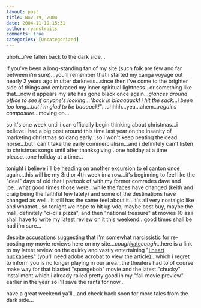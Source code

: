 ```yaml
---
layout: post
title: Nov 19, 2004
date: 2004-11-19 15:31
author: ryanstraits
comments: true
categories: [Uncategorized]
---
```

uhoh...i've fallen back to the dark side...

if you've been a long-standing fan of my site (such folk are few and far between i'm sure)...you'll remember that i started my xanga voyage out nearly 2 years ago in utter darkness...since then i've come to the brighter side of things and embraced my inner spiritual lightness...or something like that...now it appears my site has gone black once again...*glances around office to see if anyone's looking*...<em>"back in blaaaaack! i hit the sack...i been too long...but i'm glad to be baaaack!"</em>...uhhhh...yea...ahem...*regains composure*...moving on...

so it's one week until i can officially begin thinking about christmas...i believe i had a big post around this time last year on the insanity of marketing christmas so dang early...so i won't keep beating the dead horse...but i can't take the early commercialism...and i definitely can't listen to christmas songs until after thanksgiving...one holiday at a time please...one holiday at a time...

tonight i believe i'll be heading on another excursion to el canton once again...this will be my 3rd or 4th week in a row...it's beginning to feel like the "deal" days of old that i partook of with my former comrades dave and joe...what good times those were...while the faces have changed (keith and craig being the faithful few lately) and some of the destinations have changed as well...it still has the same feel about it...it's all very nostalgic like and whatnot...so tonight we hope to hit up vdo, maybe best buy, maybe the mall, definitely "ci-ci's pizza", and then "national treasure" at movies 10 as i shall have to write my latest review on it this weekend...good times shall be had i'm sure...

despite accusations suggesting that i'm somewhat narcissistic for re-posting my movie reviews here on my site...*cough*<a href="http://www.xanga.com/kaitrich" target="_new">kate</a>*cough*...here is a link to my latest review on the quirky and vastly entertaining "<a href="http://www.the-review.com/archive/11112004/PDF/C03.pdf" target="_new">i heart huckabees</a>" (you'll need adobe acrobat to view the article)...which i regret to inform you is no longer playing in our area...the theaters had to of course make way for that blasted "spongebob" movie and the latest "chucky" installment which i already railed pretty good in my "fall movie preview" earlier in the year so i'll save the rants for now...

have a great weekend ya'll...and check back soon for more tales from the dark side...
